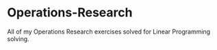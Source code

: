 # Operations-Research
All of my Operations Research exercises solved for Linear Programming solving.
